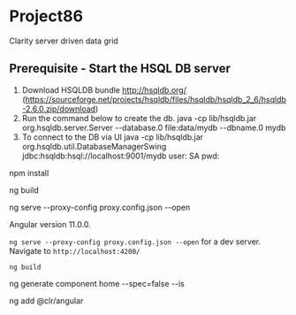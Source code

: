 # Project86


Clarity server driven data grid

## Prerequisite - Start the HSQL DB server

1. Download HSQLDB bundle <http://hsqldb.org/> (<https://sourceforge.net/projects/hsqldb/files/hsqldb/hsqldb_2_6/hsqldb-2.6.0.zip/download>)
2. Run the command below to create the db.
   java -cp lib/hsqldb.jar org.hsqldb.server.Server --database.0 file:data/mydb --dbname.0 mydb
3. To connect to the DB via UI
   java -cp lib/hsqldb.jar org.hsqldb.util.DatabaseManagerSwing
   jdbc:hsqldb:hsql://localhost:9001/mydb
   user: SA
   pwd:


npm install

ng build

ng serve --proxy-config proxy.config.json --open

Angular version 11.0.0.

`ng serve --proxy-config proxy.config.json --open` for a dev server. Navigate to `http://localhost:4200/`

`ng build`

ng generate component home --spec=false --is

ng add @clr/angular
